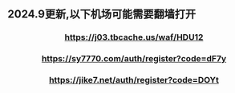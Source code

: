 ## 2024.9更新,以下机场可能需要翻墙打开

### <center> https://j03.tbcache.us/waf/HDU12
### <center> https://sy7770.com/auth/register?code=dF7y
### <center> https://jike7.net/auth/register?code=DOYt



<!-- ### <center> [奇の旅](https://www.q1travel.cloud/aff.php?aff=5290)
### <center> [1UPS.TOP](https://1ups.top/register?aff=156357)
### <center> [几鸡](https://103.186.187.63/waf/HDU12)
### <center> [FASTLINK](https://v01.fl-aff.com/auth/register?code=A1vi) 
### [https://mojie.cyou](https://mojie.cyou/#/register?code=bwiAOBZQ
### [https://www.paopao.dog](https://www.paopao.dog/#/register?code=0d4OB2HG
### [https://keko.club](https://keko.club/#/register?code=73xyhM2X
### <center> [FASTLINK](https://v02.fl-aff.com/auth/register?code=A1vi) 
### <center> [奇の旅](https://www.q1travel.cloud/aff.php?aff=5290)
 
 -->
